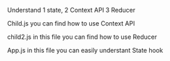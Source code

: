 Understand 
1 state,
2 Context API
3 Reducer

Child.js 
you can find how to use Context API

child2.js
in this file you can find how to use Reducer 

App.js
 in this file you can easily understant State hook 